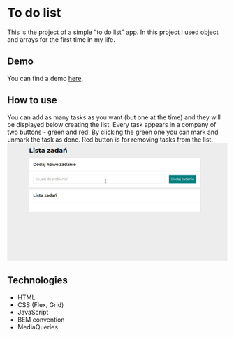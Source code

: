 # To do list
This is the project of a simple "to do list" app. In this project I used object and arrays for the first time in my life.
## Demo
You can find a demo [here](https://paulgrym.github.io/to-do-list/).

## How to use
You can add as many tasks as you want (but one at the time) and they will be displayed below creating the list. Every task appears in a company of two buttons - green and red. By clicking the green one you can mark and unmark the task as done. Red button is for removing tasks from the list.  
![How to use gif ](images/Animation.gif)
## Technologies
- HTML
- CSS (Flex, Grid)
- JavaScript
- BEM convention
- MediaQueries

